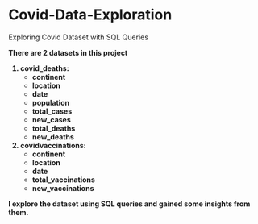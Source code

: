 # Covid-Data-Exploration
Exploring Covid Dataset with SQL Queries <b>
<b>
  
There are 2 datasets in this project 
1. covid_deaths:
    - continent
    - location 
    - date 
    - population
    - total_cases
    - new_cases
    - total_deaths 
    - new_deaths
2. covidvaccinations:
    - continent
    - location
    - date
    - total_vaccinations
    - new_vaccinations 
<b>
<b>
I explore the dataset using SQL queries and gained some insights from them. 
  

